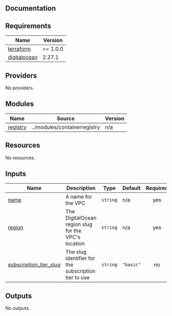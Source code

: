 ## Documentation

<!-- BEGINNING OF PRE-COMMIT-TERRAFORM DOCS HOOK -->

## Requirements

| Name                                                                              | Version  |
| --------------------------------------------------------------------------------- | -------- |
| <a name="requirement_terraform"></a> [terraform](#requirement_terraform)          | >= 1.0.0 |
| <a name="requirement_digitalocean"></a> [digitalocean](#requirement_digitalocean) | 2.27.1   |

## Providers

No providers.

## Modules

| Name                                                        | Source                       | Version |
| ----------------------------------------------------------- | ---------------------------- | ------- |
| <a name="module_registry"></a> [registry](#module_registry) | ../modules/containerregistry | n/a     |

## Resources

No resources.

## Inputs

| Name                                                                                                  | Description                                          | Type     | Default   | Required |
| ----------------------------------------------------------------------------------------------------- | ---------------------------------------------------- | -------- | --------- | :------: |
| <a name="input_name"></a> [name](#input_name)                                                         | A name for the VPC                                   | `string` | n/a       |   yes    |
| <a name="input_region"></a> [region](#input_region)                                                   | The DigitalOcean region slug for the VPC's location  | `string` | n/a       |   yes    |
| <a name="input_subscription_tier_slug"></a> [subscription\_tier\_slug](#input_subscription_tier_slug) | The slug identifier for the subscription tier to use | `string` | `"basic"` |    no    |

## Outputs

No outputs.

<!-- END OF PRE-COMMIT-TERRAFORM DOCS HOOK -->
